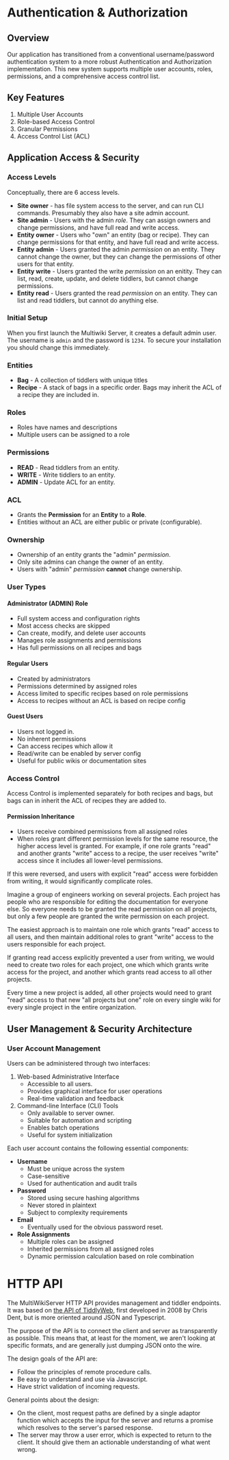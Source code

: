 # Authentication & Authorization

## Overview

Our application has transitioned from a conventional username/password authentication system to a more robust Authentication and Authorization implementation. This new system supports multiple user accounts, roles, permissions, and a comprehensive access control list.

## Key Features

1. Multiple User Accounts
1. Role-based Access Control
1. Granular Permissions
1. Access Control List (ACL)

## Application Access & Security

### Access Levels

Conceptually, there are 6 access levels.

- **Site owner** - has file system access to the server, and can run CLI commands. Presumably they also have a site admin account. 
- **Site admin** - Users with the admin *role*. They can assign owners and change permissions, and have full read and write access.
- **Entity owner** - Users who "own" an entity (bag or recipe). They can change permissions for that entity, and have full read and write access.
- **Entity admin** - Users granted the admin *permission* on an entity. They cannot change the owner, but they can change the permissions of other users for that entity. 
- **Entity write** - Users granted the write *permission* on an enitity. They can list, read, create, update, and delete tiddlers, but cannot change permissions. 
- **Entity read** - Users granted the read *permission* on an entity. They can list and read tiddlers, but cannot do anything else. 

### Initial Setup

When you first launch the Multiwiki Server, it creates a default admin user. The username is `admin` and the password is `1234`. To secure your installation you should change this immediately. 

### Entities

- **Bag** - A collection of tiddlers with unique titles
- **Recipe** - A stack of bags in a specific order. Bags may inherit the ACL of a recipe they are included in. 

### Roles

- Roles have names and descriptions
- Multiple users can be assigned to a role

### Permissions

- **READ** - Read tiddlers from an entity.
- **WRITE** - Write tiddlers to an entity.
- **ADMIN** - Update ACL for an entity.

### ACL

- Grants the **Permission** for an **Entity** to a **Role**. 
- Entities without an ACL are either public or private (configurable).

### Ownership

- Ownership of an entity grants the "admin" *permission*.
- Only site admins can change the owner of an entity. 
- Users with "admin" *permission* **cannot** change ownership.

### User Types

#### Administrator (ADMIN) Role

- Full system access and configuration rights
- Most access checks are skipped
- Can create, modify, and delete user accounts
- Manages role assignments and permissions
- Has full permissions on all recipes and bags

#### Regular Users

- Created by administrators
- Permissions determined by assigned roles
- Access limited to specific recipes based on role permissions
- Access to recipes without an ACL is based on recipe config

#### Guest Users

- Users not logged in.
- No inherent permissions
- Can access recipes which allow it
- Read/write can be enabled by server config
- Useful for public wikis or documentation sites

### Access Control

Access Control is implemented separately for both recipes and bags, but bags can in inherit the ACL of recipes they are added to. 

#### Permission Inheritance
- Users receive combined permissions from all assigned roles
- When roles grant different permission levels for the same resource, the higher access level is granted. For example, if one role grants "read" and another grants "write" access to a recipe, the user receives "write" access since it includes all lower-level permissions.

If this were reversed, and users with explicit "read" access were forbidden from writing, it would significantly complicate roles. 

Imagine a group of engineers working on several projects. Each project has people who are responsible for editing the documentation for everyone else. So everyone needs to be granted the read permission on all projects, but only a few people are granted the write permission on each project. 

The easiest approach is to maintain one role which grants "read" access to all users, and then maintain additional roles to grant "write" access to the users responsible for each project. 

If granting read access explicitly prevented a user from writing, we would need to create two roles for each project, one which which grants write access for the project, and another which grants read access to all other projects. 

Every time a new project is added, all other projects would need to grant "read" access to that new "all projects but one" role on every single wiki for every single project in the entire organization. 

## User Management & Security Architecture

### User Account Management

Users can be administered through two interfaces:

1. Web-based Administrative Interface
   - Accessible to all users.
   - Provides graphical interface for user operations
   - Real-time validation and feedback
1. Command-line Interface (CLI) Tools
   - Only available to server owner.
   - Suitable for automation and scripting
   - Enables batch operations
   - Useful for system initialization

Each user account contains the following essential components:

- **Username**
  - Must be unique across the system
  - Case-sensitive
  - Used for authentication and audit trails
- **Password**
  - Stored using secure hashing algorithms
  - Never stored in plaintext
  - Subject to complexity requirements
- **Email**
  - Eventually used for the obvious password reset.
- **Role Assignments**
  - Multiple roles can be assigned
  - Inherited permissions from all assigned roles
  - Dynamic permission calculation based on role combination

# HTTP API

The MultiWikiServer HTTP API provides management and tiddler endpoints. It was based on [the API of TiddlyWeb](https://tank.peermore.com/tanks/tiddlyweb/HTTP%20API), first developed in 2008 by Chris Dent, but is more oriented around JSON and Typescript. 

The purpose of the API is to connect the client and server as transparently as possible. This means that, at least for the moment, we aren't looking at specific formats, and are generally just dumping JSON onto the wire.

The design goals of the API are:

 - Follow the principles of remote procedure calls.
 - Be easy to understand and use via Javascript. 
 - Have strict validation of incoming requests.

General points about the design:

- On the client, most request paths are defined by a single adaptor function which accepts the input for the server and returns a promise which resolves to the server's parsed response.  
- The server may throw a user error, which is expected to return to the client. It should give them an actionable understanding of what went wrong. 

